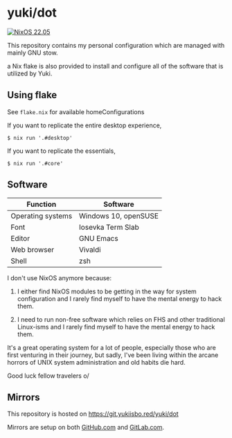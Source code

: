 # yuki/dot

[![NixOS 22.05](https://img.shields.io/badge/NixOS-v22.05-blue.svg?style=flat-square&logo=NixOS&logoColor=white)](https://nixos.org)

This repository contains my personal configuration which are managed
with mainly GNU stow.

a Nix flake is also provided to install and configure all of the
software that is utilized by Yuki.

## Using flake

See `flake.nix` for available homeConfigurations

If you want to replicate the entire desktop experience,

```console
$ nix run '.#desktop'
```

If you want to replicate the essentials,

```console
$ nix run '.#core'
```

## Software

| Function          | Software             |
|-------------------|----------------------|
| Operating systems | Windows 10, openSUSE |
| Font              | Iosevka Term Slab    |
| Editor            | GNU Emacs            |
| Web browser       | Vivaldi              |
| Shell             | zsh                  |

I don't use NixOS anymore because:

1. I either find NixOS modules to be getting in the way for system configuration
   and I rarely find myself to have the mental energy to hack them.

2. I need to run non-free software which relies on FHS and other traditional
   Linux-isms and I rarely find myself to have the mental energy to hack them.

It's a great operating system for a lot of people, especially those who are
first venturing in their journey, but sadly, I've been living within the arcane 
horrors of UNIX system administration and old habits die hard.

Good luck fellow travelers o/

## Mirrors

This repository is hosted on https://git.yukiisbo.red/yuki/dot

Mirrors are setup on both [GitHub.com][gh-mirror] and [GitLab.com][gl-mirror].

[gh-mirror]: https://github.com/yukiisbored/dot
[gl-mirror]: https://gitlab.com/yuki_is_bored/dot
